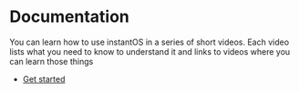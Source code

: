 # Documentation

You can learn how to use instantOS in a series of short videos. 
Each video lists what you need to know to understand it and links to videos where you can learn those things

<ul class="actions">
    <li><a href="https://www.youtube.com/playlist?list=PLczWCikHiuy_2fBZ_ttJuybBXVERrJDAu" class="button special icon fa-youtube">Get started</a></li>
</ul>

